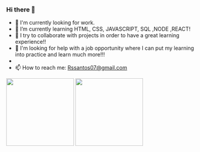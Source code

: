 ### Hi there 👋


- 🔭 I'm currently looking for work.
- 🌱 I’m currently learning HTML, CSS, JAVASCRIPT, SQL ,NODE ,REACT!
- 👯 I try to collaborate with projects in order to have a great learning experience!!
- 🤔 I'm looking for help with a job opportunity where I can put my learning into practice and learn much more!!!
- 
- 📫 How to reach me: Rssantos07@gmail.com

<div style="display: inline_block">
<img height="180em" src="https://github-readme-stats.vercel.app/api?username=USUARIO&show_icons=true&theme=dracula&include_all_commits=true&count_private=true"/>
<img height="180em" src="https://github-readme-stats.vercel.app/api/top-langs/?username=USUARIO&layout=compact&langs_count=7&theme=dracula"/>
 </div>
